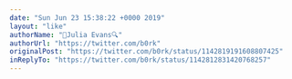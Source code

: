 ```yaml
---
date: "Sun Jun 23 15:38:22 +0000 2019"
layout: "like"
authorName: "🔎Julia Evans🔍"
authorUrl: "https://twitter.com/b0rk"
originalPost: "https://twitter.com/b0rk/status/1142819191608807425"
inReplyTo: "https://twitter.com/b0rk/status/1142812831420768257"
---
```

